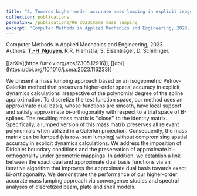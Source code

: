 ```yaml
---
title: "6, Towards higher-order accurate mass lumping in explicit isogeometric analysis for structural dynamics"
collection: publications
permalink: /publications/06_2023cmame_mass_lumping
excerpt: 'Computer Methods in Applied Mechanics and Engineering, 2023. Read more.'
---
```



<div class="small">
   Computer Methods in Applied Mechanics and Engineering, 2023.
</div>

<div class="small">
   Authors: <u><strong>T.-H. Nguyen</strong></u>, R.R. Hiemstra, S. Eisenträger, D. Schillinger. 
</div><br/>
[[arXiv](https://arxiv.org/abs/2305.12916)], [[doi](https://doi.org/10.1016/j.cma.2023.116233)]

We present a mass lumping approach based on an isogeometric Petrov-Galerkin method that preserves higher-order spatial accuracy in explicit dynamics calculations irrespective of the polynomial degree of the spline approximation. To discretize the test function space, our method uses an approximate dual basis, whose functions are smooth, have local support and satisfy approximate bi-orthogonality with respect to a trial space of B-splines. The resulting mass matrix is ''close'' to the identity matrix. Specifically, a lumped version of this mass matrix preserves all relevant polynomials when utilized in a Galerkin projection. Consequently, the mass matrix can be lumped (via row-sum lumping) without compromising spatial accuracy in explicit dynamics calculations. We address the imposition of Dirichlet boundary conditions and the preservation of approximate bi-orthogonality under geometric mappings. In addition, we establish a link between the exact dual and approximate dual basis functions via an iterative algorithm that improves the approximate dual basis towards exact bi-orthogonality. We demonstrate the performance of our higher-order accurate mass lumping approach via convergence studies and spectral analyses of discretized beam, plate and shell models. 

